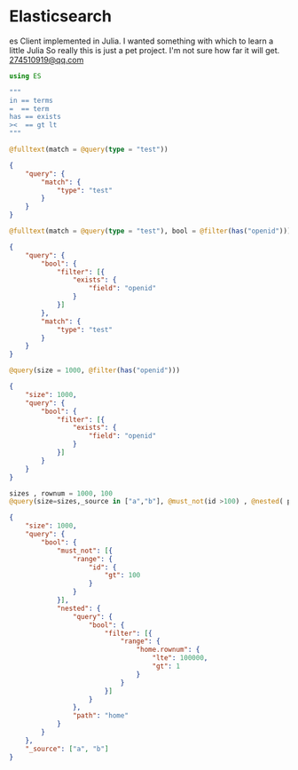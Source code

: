 # Elasticsearch
 
es Client implemented in Julia.
I wanted something with which to learn a little Julia
So really this is just a pet project. I'm not sure how far it will get.
274510919@qq.com
 
``` julia
using ES

"""
in == terms
=  == term
has == exists
><  == gt lt 
"""
```

```julia
@fulltext(match = @query(type = "test")) 
```
```json
{
	"query": {
		"match": {
			"type": "test"
		}
	}
}
```
```julia
@fulltext(match = @query(type = "test"), bool = @filter(has("openid")))
```
```json
{
	"query": {
		"bool": {
			"filter": [{
				"exists": {
					"field": "openid"
				}
			}]
		},
		"match": {
			"type": "test"
		}
	}
}
```
```julia
@query(size = 1000, @filter(has("openid"))) 
```
```json
{
	"size": 1000,
	"query": {
		"bool": {
			"filter": [{
				"exists": {
					"field": "openid"
				}
			}]
		}
	}
}
```

```julia
sizes , rownum = 1000, 100
@query(size=sizes,_source in ["a","b"], @must_not(id >100) , @nested( path="home", @query(@filter(1< home.rownum <=rownum) )))
```
```json
{
	"size": 1000,
	"query": {
		"bool": {
			"must_not": [{
				"range": {
					"id": {
						"gt": 100
					}
				}
			}],
			"nested": {
				"query": {
					"bool": {
						"filter": [{
							"range": {
								"home.rownum": {
									"lte": 100000,
									"gt": 1
								}
							}
						}]
					}
				},
				"path": "home"
			}
		}
	},
	"_source": ["a", "b"]
}
```
